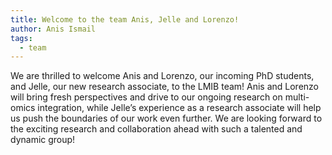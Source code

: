 ```yaml
---
title: Welcome to the team Anis, Jelle and Lorenzo!
author: Anis Ismail
tags:
  - team
---
```


<!-- excerpt start -->
We are thrilled to welcome Anis and Lorenzo, our incoming PhD students, and Jelle, our new research associate, to the LMIB team! Anis and Lorenzo will bring fresh perspectives and drive to our ongoing research on multi-omics integration, while Jelle’s experience as a research associate will help us push the boundaries of our work even further. We are looking forward to the exciting research and collaboration ahead with such a talented and dynamic group!
<!-- excerpt end -->